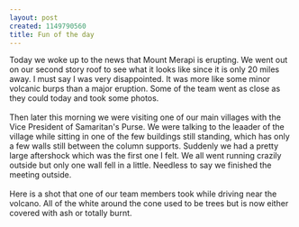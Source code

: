 ```yaml
--- 
layout: post
created: 1149790560
title: Fun of the day
---
```

Today we woke up to the news that Mount Merapi is erupting.  We went out on our second story roof to see what it looks like since it is only 20 miles away.  I must say I was very disappointed.  It was more like some minor volcanic burps than a major eruption.  Some of the team went as close as they could today and took some photos.<br /><br />Then later this morning we were visiting one of our main villages with the Vice President of Samaritan's Purse.  We were talking to the leaader of the village while sitting in one of the few buildings still standing, which has only a few walls still between the column supports.  Suddenly we had a pretty large aftershock which was the first one I felt.  We all went running crazily outside but only one wall fell in a little.  Needless to say we finished the meeting outside.<br /><br />Here is a shot that one of our team members took while driving near the volcano.  All of the white around the cone used to be trees but is now either covered with ash or totally burnt.<br /><br /><a href="/sites/default/files/blog/Volcano-764855.jpg"><img style="float:left;cursor:hand;margin:0 10px 10px 0;" src="/sites/default/files/blog/Volcano-761715.jpg" border="0" alt="" /></a>
